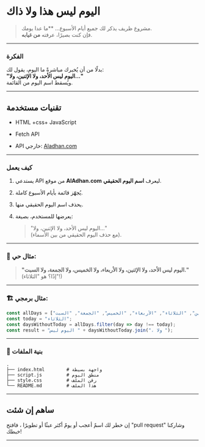 # اليوم ليس هذا ولا ذاك

> مشروع ظريف يذكر لك جميع أيام الأسبوع... **ما عدا يومك.  
> فإن كنت بصيرًا، عرفته **من غيابه**.

---

###  الفكرة

بدلًا من أن يُخبرك مباشرةً ما اليوم، يقول لك:  
**"اليوم ليس الأحد، ولا الإثنين، ولا..."**  
ويُسقط اسم اليوم من القائمة.

---

## تقنيات مستخدمة

  

- HTML +css+ JavaScript

- Fetch API

- API خارجي: [Aladhan.com](https://aladhan.com/prayer-times-api)
---

###  كيف يعمل

1. يستدعي API من موقع **AlAdhan.com** ليعرف **اسم اليوم الحقيقي**.
    
2. يُجهّز قائمة بأيام الأسبوع كاملة.
    
3. يحذف اسم اليوم الحقيقي منها.
    
4. يعرضها للمستخدم، بصيغة:
    
    > "اليوم ليس الأحد، ولا الإثنين، ولا..."  
    > (مع حذف اليوم الحقيقي من بين الأسماء).
    

---

### 📜 مثال حي:

> **"اليوم ليس الأحد، ولا الإثنين، ولا الأربعاء، ولا الخميس، ولا الجمعة، ولا السبت."**  
> (إذًا؟ هو "الثلاثاء"!)

---

### 🏗️ مثال برمجي:

```js
const allDays = ["الأحد", "الاثنين", "الثلاثاء", "الأربعاء", "الخميس", "الجمعة", "السبت"];
const today = "الثلاثاء";
const daysWithoutToday = allDays.filter(day => day !== today);
const result = "اليوم ليس " + daysWithoutToday.join("، ولا ");
```

---

### 📁 بنية الملفات

```
.
├── index.html        # واجهة بسيطة
├── script.js         # منطق اليوم 
├── style.css         # رقن الملف
└── README.md         # هذا الملف
```

---

## ساهم إن شئت

  

إن خطر لك اسمٌ أعجب أو يومٌ أكثر عبثًا أو تطويرًا ، فافتح "pull request" وشاركنا خبطك!

  

---